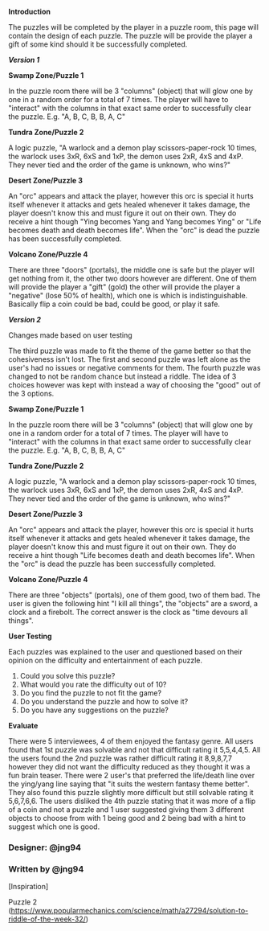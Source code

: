 **Introduction**

The puzzles will be completed by the player in a puzzle room, this page will contain the design of each puzzle. The puzzle will be provide the player a gift of some kind should it be successfully completed.

_**Version 1**_

**Swamp Zone/Puzzle 1**

In the puzzle room there will be 3 "columns" (object) that will glow one by one in a random order for a total of 7 times. The player will have to "interact" with the columns in that exact same order to successfully clear the puzzle. 
E.g. "A, B, C, B, B, A, C"

**Tundra Zone/Puzzle 2**

A logic puzzle, "A warlock and a demon play scissors-paper-rock 10 times, the warlock uses 3xR, 6xS and 1xP, the demon uses 2xR, 4xS and 4xP. They never tied and the order of the game is unknown, who wins?"

**Desert Zone/Puzzle 3**

An "orc" appears and attack the player, however this orc is special it hurts itself whenever it attacks and gets healed whenever it takes damage, the player doesn't know this and must figure it out on their own. They do receive a hint though "Ying becomes Yang and Yang becomes Ying" or "Life becomes death and death becomes life". When the "orc" is dead the puzzle has been successfully completed.

**Volcano Zone/Puzzle 4**

There are three "doors" (portals), the middle one is safe but the player will get nothing from it, the other two doors however are different. One of them will provide the player a "gift" (gold) the other will provide the player a "negative" (lose 50% of health), which one is which is indistinguishable. Basically flip a coin could be bad, could be good, or play it safe. 

_**Version 2**_ 

Changes made based on user testing

The third puzzle was made to fit the theme of the game better so that the cohesiveness isn't lost. The first and second puzzle was left alone as the user's had no issues or negative comments for them. The fourth puzzle was changed to not be random chance but instead a riddle. The idea of 3 choices however was kept with instead a way of choosing the "good" out of the 3 options.

**Swamp Zone/Puzzle 1**

In the puzzle room there will be 3 "columns" (object) that will glow one by one in a random order for a total of 7 times. The player will have to "interact" with the columns in that exact same order to successfully clear the puzzle. 
E.g. "A, B, C, B, B, A, C"

**Tundra Zone/Puzzle 2**

A logic puzzle, "A warlock and a demon play scissors-paper-rock 10 times, the warlock uses 3xR, 6xS and 1xP, the demon uses 2xR, 4xS and 4xP. They never tied and the order of the game is unknown, who wins?"

**Desert Zone/Puzzle 3**

An "orc" appears and attack the player, however this orc is special it hurts itself whenever it attacks and gets healed whenever it takes damage, the player doesn't know this and must figure it out on their own. They do receive a hint though "Life becomes death and death becomes life". When the "orc" is dead the puzzle has been successfully completed.

**Volcano Zone/Puzzle 4**

There are three "objects" (portals), one of them good, two of them bad. The user is given the following hint "I kill all things", the "objects" are a sword, a clock and a firebolt. The correct answer is the clock as "time devours all things". 

**User Testing**

Each puzzles was explained to the user and questioned based on their opinion on the difficulty and entertainment of each puzzle.

1. Could you solve this puzzle?
2. What would you rate the difficulty out of 10?
3. Do you find the puzzle to not fit the game?
4. Do you understand the puzzle and how to solve it?
5. Do you have any suggestions on the puzzle?

**Evaluate**

There were 5 interviewees, 4 of them enjoyed the fantasy genre. All users found that 1st puzzle was solvable and not that difficult rating it 5,5,4,4,5. All the users found the 2nd puzzle was rather difficult rating it 8,9,8,7,7 however they did not want the difficulty reduced as they thought it was a fun brain teaser. There were 2 user's that preferred the life/death line over the ying/yang line saying that "it suits the western fantasy theme better". They also found this puzzle slightly more difficult but still solvable rating it 5,6,7,6,6. The users disliked the 4th puzzle stating that it was more of a flip of a coin and not a puzzle and 1 user suggested giving them 3 different objects to choose from with 1 being good and 2 being bad with a hint to suggest which one is good.

### Designer: @jng94
### Written by @jng94

[Inspiration]

Puzzle 2
(https://www.popularmechanics.com/science/math/a27294/solution-to-riddle-of-the-week-32/)

